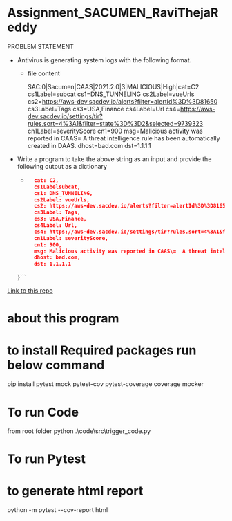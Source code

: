 # Assignment_SACUMEN_RaviThejaReddy
PROBLEM STATEMENT

* Antivirus is generating system logs with the following format.
    * file content

        SAC:0|Sacumen|CAAS|2021.2.0|3|MALICIOUS|High|cat=C2 cs1Label=subcat cs1=DNS_TUNNELING cs2Label=vueUrls cs2=https://aws-dev.sacdev.io/alerts?filter=alertId%3D%3D81650 cs3Label=Tags cs3=USA,Finance cs4Label=Url cs4=https://aws-dev.sacdev.io/settings/tir?rules.sort=4%3A1&filter=state%3D%3D2&selected=9739323 cn1Label=severityScore cn1=900 msg=Malicious activity was reported in CAAS\= A threat intelligence rule has been automatically created in DAAS. dhost=bad.com dst=1.1.1.1
* Write a program to take the above string as an input and provide the following output as a dictionary
    * ```Json {
        cat: C2,
        cs1Labelsubcat,
        cs1: DNS_TUNNELING,
        cs2Label: vueUrls,
        cs2: https://aws-dev.sacdev.io/alerts?filter=alertId%3D%3D81650,
        cs3Label: Tags,
        cs3: USA,Finance,
        cs4Label: Url,
        cs4: https://aws-dev.sacdev.io/settings/tir?rules.sort=4%3A1&filter=state%3D%3D2&selected=9739323,
        cn1Label: severityScore,
        cn1: 900,
        msg: Malicious activity was reported in CAAS\=  A threat intelligence rule has been automatically created in DAAS.,
        dhost: bad.com,
        dst: 1.1.1.1
    }```





[Link to this repo](https://github.com/RaviThejaReddy/Assignment_SACUMEN_RaviThejaReddy)
# about this program


#  to install Required packages  run below command
pip install pytest mock pytest-cov pytest-coverage coverage mocker


# To run Code
from root folder 
python .\code\src\trigger_code.py

# To run Pytest
# to generate html report 
python -m pytest --cov-report html


